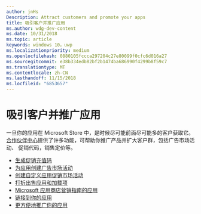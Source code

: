 ```yaml
---
author: jnHs
Description: Attract customers and promote your apps
title: 吸引客户并推广应用
ms.author: wdg-dev-content
ms.date: 10/31/2018
ms.topic: article
keywords: windows 10，uwp
ms.localizationpriority: medium
ms.openlocfilehash: 0880105fccca297204c27e80099f0cfc6d016a27
ms.sourcegitcommit: e38b334edb82bf2b1474ba686990f4299b8f59c7
ms.translationtype: MT
ms.contentlocale: zh-CN
ms.lasthandoff: 11/15/2018
ms.locfileid: "6853657"
---
```

# <a name="attract-customers-and-promote-your-apps"></a>吸引客户并推广应用

一旦你的应用在 Microsoft Store 中，是时候尽可能前面尽可能多的客户获取它。 [合作伙伴中心](https://partner.microsoft.com/dashboard)提供了许多功能，可帮助你推广产品并扩大客户群，包括广告市场活动、 促销代码，销售定价等。

-   [生成促销充值码](generate-promotional-codes.md)
-   [为应用创建广告市场活动](create-an-ad-campaign-for-your-app.md)
-   [创建自定义应用促销市场活动](create-a-custom-app-promotion-campaign.md)
-   [打折出售应用和加载项](put-apps-and-add-ons-on-sale.md)
-   [Microsoft 应用商店营销指南的应用](app-marketing-guidelines.md)
-   [链接到你的应用](link-to-your-app.md)
-   [更方便地推广你的应用](make-your-app-easier-to-promote.md)

 

 
